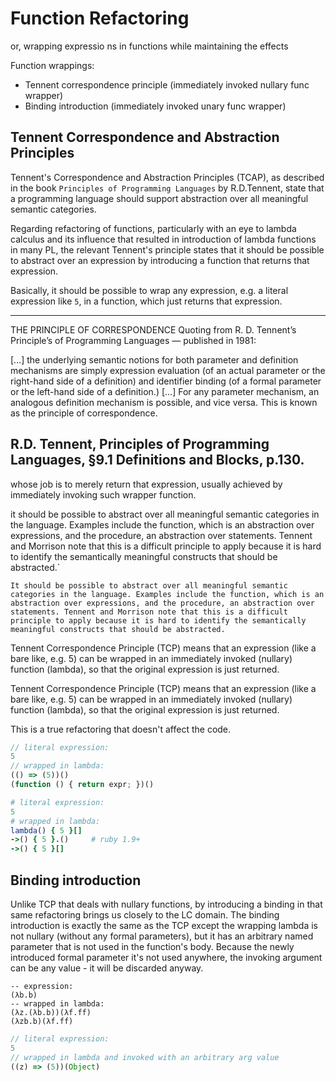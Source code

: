 # Function Refactoring

or, wrapping expressio
ns in functions while maintaining the effects

Function wrappings:

* Tennent correspondence principle (immediately invoked nullary func wrapper)
* Binding introduction (immediately invoked unary func wrapper)

## Tennent Correspondence and Abstraction Principles

Tennent's Correspondence and Abstraction Principles (TCAP), as described in the book `Principles of Programming Languages` by R.D.Tennent, state that a programming language should support abstraction over all meaningful semantic categories.

Regarding refactoring of functions, particularly with an eye to lambda calculus and its influence that resulted in introduction of lambda functions in many PL, the relevant Tennent's principle states that it should be possible to abstract over an expression by introducing a function that returns that expression.

Basically, it should be possible to wrap any expression, e.g. a literal expression like `5`, in a function, which just returns that expression.


---

THE PRINCIPLE OF CORRESPONDENCE
Quoting from R. D. Tennent’s Principle’s of Programming Languages — published in 1981:

[…] the underlying semantic notions for both parameter and definition mechanisms are simply expression evaluation (of an actual parameter or the right-hand side of a definition) and identifier binding (of a formal parameter or the left-hand side of a definition.) […] For any parameter mechanism, an analogous definition mechanism is possible, and vice versa. This is known as the principle of correspondence.

R.D. Tennent, Principles of Programming Languages, §9.1 Definitions and Blocks, p.130.
---


whose job is to merely return that expression, usually achieved by immediately invoking such wrapper function.




it should be possible to abstract over all meaningful semantic categories in the language. Examples include the function, which is an abstraction over expressions, and the procedure, an abstraction over statements. Tennent and Morrison note that this is a difficult principle to apply because it is hard to identify the semantically meaningful constructs that should be abstracted.`




`It should be possible to abstract over all meaningful semantic categories in the language. Examples include the function, which is an abstraction over expressions, and the procedure, an abstraction over statements. Tennent and Morrison note that this is a difficult principle to apply because it is hard to identify the semantically meaningful constructs that should be abstracted.`

Tennent Correspondence Principle (TCP) means that an expression (like a bare like, e.g. 5) can be wrapped in an immediately invoked (nullary) function (lambda), so that the original expression is just returned.

Tennent Correspondence Principle (TCP) means that an expression (like a bare like, e.g. 5) can be wrapped in an immediately invoked (nullary) function (lambda), so that the original expression is just returned.

This is a true refactoring that doesn't affect the code.


```js
// literal expression:
5
// wrapped in lambda:
(() => (5))()
(function () { return expr; })()
```

```ruby
# literal expression:
5
# wrapped in lambda:
lambda() { 5 }[]
->() { 5 }.()     # ruby 1.9+
->() { 5 }[]
```

## Binding introduction

Unlike TCP that deals with nullary functions, by introducing a binding in that same refactoring brings us closely to the LC domain. The binding introduction is exactly the same as the TCP except the wrapping lambda is not nullary (without any formal parameters), but it has an arbitrary named parameter that is not used in the function's body. Because the newly introduced formal parameter it's not used anywhere, the invoking argument can be any value - it will be discarded anyway.

```LC
-- expression:
(λb.b)
-- wrapped in lambda:
(λz.(λb.b))(λf.ff)
(λzb.b)(λf.ff)
```

```js
// literal expression:
5
// wrapped in lambda and invoked with an arbitrary arg value
((z) => (5))(Object)
```
